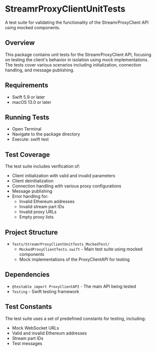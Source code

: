 # StreamrProxyClientUnitTests

A test suite for validating the functionality of the StreamrProxyClient API using mocked components.

## Overview

This package contains unit tests for the StreamrProxyClient API, focusing on testing the client's behavior in isolation using mock implementations. The tests cover various scenarios including initialization, connection handling, and message publishing.

## Requirements

- Swift 5.9 or later
- macOS 13.0 or later

## Running Tests

- Open Terminal
- Navigate to the package directory
- Execute: swift test

## Test Coverage

The test suite includes verification of:

- Client initialization with valid and invalid parameters
- Client deinitialization
- Connection handling with various proxy configurations
- Message publishing
- Error handling for:
  - Invalid Ethereum addresses
  - Invalid stream part IDs
  - Invalid proxy URLs
  - Empty proxy lists

## Project Structure

- `Tests/StreamrProxyClientUnitTests_MockedTest/`
  - `MockedProxyClientTests.swift` - Main test suite using mocked components
  - Mock implementations of the ProxyClientAPI for testing

## Dependencies

- `@testable import ProxyClientAPI` - The main API being tested
- `Testing` - Swift testing framework

## Test Constants

The test suite uses a set of predefined constants for testing, including:
- Mock WebSocket URLs
- Valid and invalid Ethereum addresses
- Stream part IDs
- Test messages
